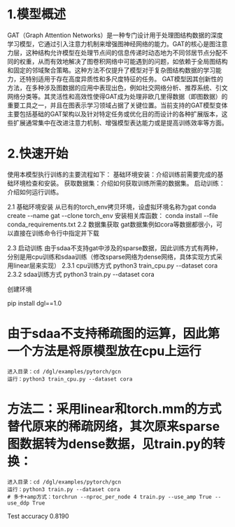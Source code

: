 # 1.模型概述
GAT（Graph Attention Networks）是一种专门设计用于处理图结构数据的深度学习模型，它通过引入注意力机制来增强图神经网络的能力。GAT的核心是图注意力层，这种结构允许模型在处理节点间的信息传递时动态地为不同邻居节点分配不同的权重，从而有效地解决了图卷积网络中可能遇到的问题，如依赖于全局图结构和固定的邻域聚合策略。这种方法不仅提升了模型对于复杂图结构数据的学习能力，还特别适用于存在高度异质性和多尺度特征的任务。
GAT模型因其创新性的方法，在多种涉及图数据的应用中表现出色，例如社交网络分析、推荐系统、引文网络分类等。其灵活性和高效性使得GAT成为处理非欧几里得数据（即图数据）的重要工具之一，并且在图表示学习领域占据了关键位置。当前支持的GAT模型变体主要包括基础的GAT架构以及针对特定任务或优化目的而设计的各种扩展版本，这些扩展通常集中在改进注意力机制、增强模型表达能力或是提高训练效率等方面。

# 2.快速开始
使用本模型执行训练的主要流程如下：
    基础环境安装：介绍训练前需要完成的基础环境检查和安装。
    获取数据集：介绍如何获取训练所需的数据集。
    启动训练：介绍如何运行训练。

2.1 基础环境安装
    从已有的torch_env拷贝环境，设虚拟环境名称为gat
    conda create --name gat --clone torch_env
    安装相关库函数：
    conda install --file conda_requirements.txt
2.2 数据集获取
    gat数据集例如cora等数据都很小，可以直接在训练命令行中指定并下载

2.3 启动训练
由于sdaa不支持gat中涉及的sparse数据，因此训练方式有两种，分别是用cpu训练和sdaa训练（修改sparse网络为dense网络，具体实现方式采用linear层来实现）
2.3.1 cpu训练方式
    python3 train_cpu.py --dataset cora
2.3.2 sdaa训练方式
    python3 train.py --dataset cora




创建环境

pip install dgl==1.0

# 由于sdaa不支持稀疏图的运算，因此第一个方法是将原模型放在cpu上运行
    进入目录：cd /dgl/examples/pytorch/gcn
    运行：python3 train_cpu.py --dataset cora

# 方法二：采用linear和torch.mm的方式替代原来的稀疏网络，其次原来sparse图数据转为dense数据，见train.py的转换：
    进入目录：cd /dgl/examples/pytorch/gcn
    运行：python3 train.py --dataset cora
    # 多卡+amp方式：torchrun --nproc_per_node 4 train.py --use_amp True --use_ddp True



Test accuracy 0.8190